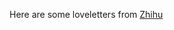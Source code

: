 Here are some loveletters from [Zhihu](https://www.zhihu.com/question/28314613/answer/80803751?from=timeline&isappinstalled=0&code=03119b9f97e9b902f01128773bbae93X&state=360571463d9d0b32feb0b94147ba39d5)
